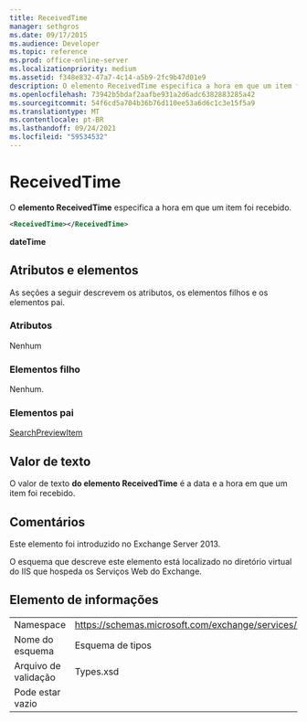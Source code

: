 ```yaml
---
title: ReceivedTime
manager: sethgros
ms.date: 09/17/2015
ms.audience: Developer
ms.topic: reference
ms.prod: office-online-server
ms.localizationpriority: medium
ms.assetid: f348e832-47a7-4c14-a5b9-2fc9b47d01e9
description: O elemento ReceivedTime especifica a hora em que um item foi recebido.
ms.openlocfilehash: 73942b5bdaf2aafbe931a2d6adc6382883285a42
ms.sourcegitcommit: 54f6cd5a704b36b76d110ee53a6d6c1c3e15f5a9
ms.translationtype: MT
ms.contentlocale: pt-BR
ms.lasthandoff: 09/24/2021
ms.locfileid: "59534532"
---
```

# <a name="receivedtime"></a>ReceivedTime

O **elemento ReceivedTime** especifica a hora em que um item foi recebido. 
  
```XML
<ReceivedTime></ReceivedTime>
```

 **dateTime**
## <a name="attributes-and-elements"></a>Atributos e elementos

As seções a seguir descrevem os atributos, os elementos filhos e os elementos pai.
  
### <a name="attributes"></a>Atributos

Nenhum
  
### <a name="child-elements"></a>Elementos filho

Nenhum.
  
### <a name="parent-elements"></a>Elementos pai

[SearchPreviewItem](searchpreviewitem.md)
  
## <a name="text-value"></a>Valor de texto

O valor de texto **do elemento ReceivedTime** é a data e a hora em que um item foi recebido. 
  
## <a name="remarks"></a>Comentários

Este elemento foi introduzido no Exchange Server 2013.
  
O esquema que descreve este elemento está localizado no diretório virtual do IIS que hospeda os Serviços Web do Exchange.
  
## <a name="element-information"></a>Elemento de informações

|||
|:-----|:-----|
|Namespace  <br/> |https://schemas.microsoft.com/exchange/services/2006/types  <br/> |
|Nome do esquema  <br/> |Esquema de tipos  <br/> |
|Arquivo de validação  <br/> |Types.xsd  <br/> |
|Pode estar vazio  <br/> ||
   

